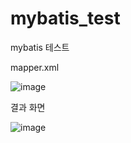 # mybatis_test
mybatis 테스트

mapper.xml <br>

![image](https://github.com/taeyoung0504/mybatis_test/assets/128016593/e1026432-239f-4bc5-8da4-3233d2344f32)



결과 화면 <br>

![image](https://github.com/taeyoung0504/mybatis_test/assets/128016593/a9f6953f-241e-414e-8423-120d6a6910ca)



